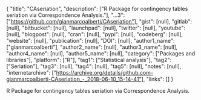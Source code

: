 {
  "title": "CAseriation",
  "description": ["R Package for contingency tables seriation via Correspondence Analysis."],
  "...3": ["https://github.com/gianmarcoalberti/CAseriation"],
  "gist": [null],
  "gitlab": [null],
  "bitbucket": [null],
  "launchpad": [null],
  "twitter": [null],
  "youtube": [null],
  "blogpost": [null],
  "cran": [null],
  "pypi": [null],
  "codeberg": [null],
  "website": [null],
  "publication": [null],
  "DOI": [null],
  "author1_name": ["gianmarcoalberti"],
  "author2_name": [null],
  "author3_name": [null],
  "author4_name": [null],
  "author5_name": [null],
  "category": ["Packages and libraries"],
  "platform": ["R"],
  "tag1": ["Statistical analysis"],
  "tag2": ["Seriation"],
  "tag3": [null],
  "tag4": [null],
  "tag5": [null],
  "notes": [null],
  "internetarchive": ["https://archive.org/details/github.com-gianmarcoalberti-CAseriation_-_2018-06-10_15-14-41"],
  "links": []
}

<!-- Generated by csv2md.R – do not edit by hand -->

R Package for contingency tables seriation via Correspondence Analysis.